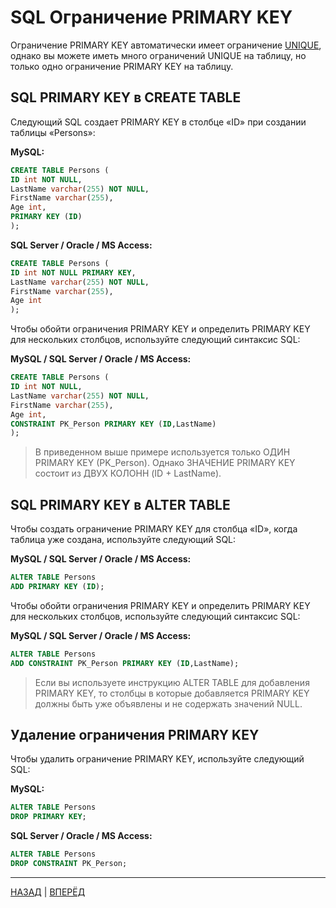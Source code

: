 # SQL Ограничение PRIMARY KEY

Ограничение PRIMARY KEY автоматически имеет ограничение [UNIQUE](/SQL_DATABASE/SQL_UNIQUE.md), однако вы можете иметь много ограничений UNIQUE на таблицу, но только одно ограничение PRIMARY KEY на таблицу.

## SQL PRIMARY KEY в CREATE TABLE

Следующий SQL создает PRIMARY KEY в столбце «ID» при создании таблицы «Persons»:

**MySQL:**

``` SQL
CREATE TABLE Persons (
ID int NOT NULL,
LastName varchar(255) NOT NULL,
FirstName varchar(255),
Age int,
PRIMARY KEY (ID)
);
```

**SQL Server / Oracle / MS Access:**

``` SQL
CREATE TABLE Persons (
ID int NOT NULL PRIMARY KEY,
LastName varchar(255) NOT NULL,
FirstName varchar(255),
Age int
);
```

Чтобы обойти ограничения PRIMARY KEY и определить PRIMARY KEY для нескольких столбцов, используйте следующий синтаксис SQL:

**MySQL / SQL Server / Oracle / MS Access:**

``` SQL
CREATE TABLE Persons (
ID int NOT NULL,
LastName varchar(255) NOT NULL,
FirstName varchar(255),
Age int,
CONSTRAINT PK_Person PRIMARY KEY (ID,LastName)
);
```

> В приведенном выше примере используется только ОДИН PRIMARY KEY (PK_Person). Однако ЗНАЧЕНИЕ PRIMARY KEY состоит из ДВУХ КОЛОНН (ID + LastName).

## SQL PRIMARY KEY в ALTER TABLE

Чтобы создать ограничение PRIMARY KEY для столбца «ID», когда таблица уже создана, используйте следующий SQL:

**MySQL / SQL Server / Oracle / MS Access:**

``` SQL
ALTER TABLE Persons
ADD PRIMARY KEY (ID);
```

Чтобы обойти ограничения PRIMARY KEY и определить PRIMARY KEY для нескольких столбцов, используйте следующий синтаксис SQL:

**MySQL / SQL Server / Oracle / MS Access:**

``` SQL
ALTER TABLE Persons
ADD CONSTRAINT PK_Person PRIMARY KEY (ID,LastName);
```

> Если вы используете инструкцию ALTER TABLE для добавления PRIMARY KEY, то столбцы  в которые добавляется PRIMARY KEY должны быть уже объявлены и не содержать значений NULL.

## Удаление ограничения PRIMARY KEY

Чтобы удалить ограничение PRIMARY KEY, используйте следующий SQL:

**MySQL:**

``` SQL
ALTER TABLE Persons  
DROP PRIMARY KEY;
```

**SQL Server / Oracle / MS Access:**

``` SQL
ALTER TABLE Persons
DROP CONSTRAINT PK_Person;
```
---

[НАЗАД](/SQL_DATABASE/SQL_UNIQUE.md)  | [ВПЕРЁД](#)

